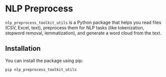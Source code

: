 # NLP Preprocess

`nlp_preprocess_toolkit_utils` is a Python package that helps you read files (CSV, Excel, text), preprocess them for NLP tasks (like tokenization, stopword removal, lemmatization), and generate a word cloud from the text.

## Installation

You can install the package using pip:

```bash
pip nlp_preprocess_toolkit_utils
